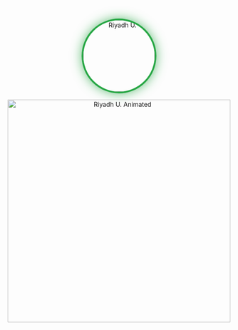 <p align="center">
  <!-- Dark Anime Avatar -->
  <img src="https://i.ibb.co/2y3t0Xn/dark-anime-avatar.png" width="160" style="border-radius:50%; border:4px solid #28a745; box-shadow:0 0 25px rgba(40,167,69,0.7);" alt="Riyadh U."/>
</p>

<p align="center">
  <!-- Animated GIF for Box Typing Effect -->
  <img src="https://i.ibb.co/XYZ123/riyadh-u-animation.gif" width="500" alt="Riyadh U. Animated"/>
</p>
